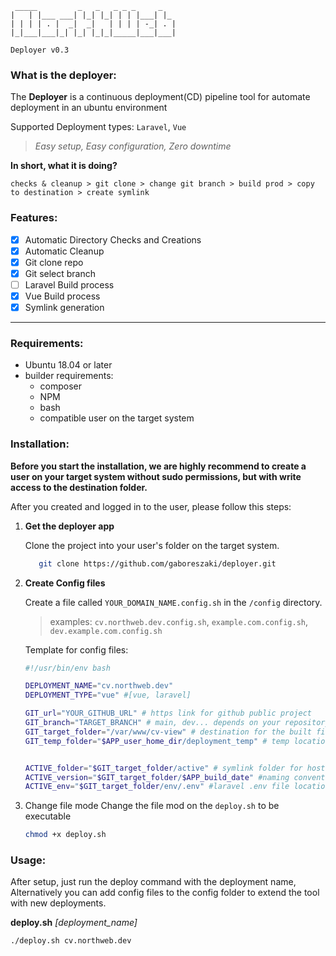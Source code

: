 ```text
 _____         _   _   _ _ _     _   
|   | |___ ___| |_| |_| | | |___| |_
| | | | . |  _|  _|   | | | | -_| . |
|_|___|___|_| |_| |_|_|_____|___|___|

Deployer v0.3
```                                  

### What is the deployer:

The __Deployer__ is a continuous deployment(CD) pipeline tool for automate deployment in an ubuntu environment

Supported Deployment types: `Laravel`, `Vue`

> _Easy setup, Easy configuration, Zero downtime_

__In short, what it is doing?__

`checks & cleanup > git clone > change git branch > build prod > copy to destination > create symlink`


### Features:

- [x] Automatic Directory Checks and Creations
- [x] Automatic Cleanup
- [x] Git clone repo
- [x] Git select branch
- [ ] Laravel Build process
- [x] Vue Build process
- [x] Symlink generation
___
### Requirements:
- Ubuntu 18.04 or later
- builder requirements:
    - composer
    - NPM
    - bash
    - compatible user on the target system

### Installation:

__Before you start the installation, we are highly recommend to create a user on your target system without sudo permissions, but with write access to the destination folder.__

After you created and logged in to the user, please follow this steps:

1. __Get the deployer app__

   Clone the project into your user's folder on the target system.
    ```bash
       git clone https://github.com/gaboreszaki/deployer.git
    ```
2. __Create Config files__

   Create a file called `YOUR_DOMAIN_NAME.config.sh` in the `/config` directory.
   >examples: `cv.northweb.dev.config.sh`, `example.com.config.sh`, `dev.example.com.config.sh`

   Template for config files:
    ```bash
    #!/usr/bin/env bash

    DEPLOYMENT_NAME="cv.northweb.dev" 
    DEPLOYMENT_TYPE="vue" #[vue, laravel]

    GIT_url="YOUR_GITHUB_URL" # https link for github public project
    GIT_branch="TARGET_BRANCH" # main, dev... depends on your repository
    GIT_target_folder="/var/www/cv-view" # destination for the built files
    GIT_temp_folder="$APP_user_home_dir/deployment_temp" # temp location for create build


    ACTIVE_folder="$GIT_target_folder/active" # symlink folder for host like Apache or Nginx 
    ACTIVE_version="$GIT_target_folder/$APP_build_date" #naming convention for the folders
    ACTIVE_env="$GIT_target_folder/env/.env" #laravel .env file location, for symlink
    
   ```

3. Change file mode
   Change the file mod on the `deploy.sh` to be executable
   ```bash
   chmod +x deploy.sh
   ```

### Usage:
After setup, just run the deploy command with the deployment name,
Alternatively you can add config files to the config folder to extend the tool with new deployments.


__deploy.sh__ _[deployment_name]_
```bash
./deploy.sh cv.northweb.dev
```